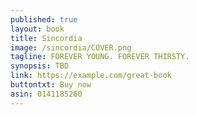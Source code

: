 ```yaml
---
published: true
layout: book
title: Sincordia
image: /sincordia/COVER.png
tagline: FOREVER YOUNG. FOREVER THIRSTY.
synopsis: TBD
link: https://example.com/great-book
buttontxt: Buy now
asin: 0141185260
---
```



